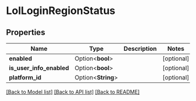 # LolLoginRegionStatus

## Properties

Name | Type | Description | Notes
------------ | ------------- | ------------- | -------------
**enabled** | Option<**bool**> |  | [optional]
**is_user_info_enabled** | Option<**bool**> |  | [optional]
**platform_id** | Option<**String**> |  | [optional]

[[Back to Model list]](../README.md#documentation-for-models) [[Back to API list]](../README.md#documentation-for-api-endpoints) [[Back to README]](../README.md)



